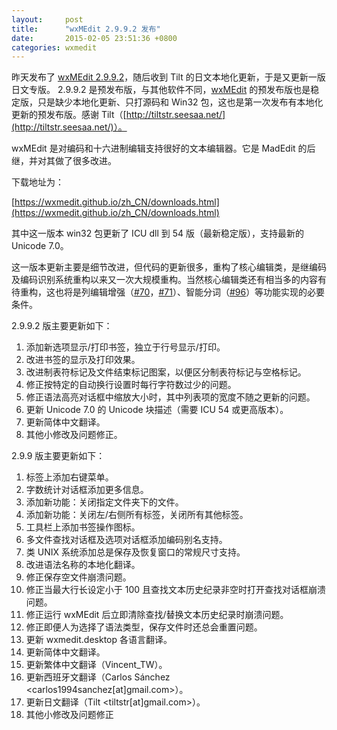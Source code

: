 ```yaml
---
layout:     post
title:      "wxMEdit 2.9.9.2 发布"
date:       2015-02-05 23:51:36 +0800
categories: wxmedit
---
```

昨天发布了 [wxMEdit 2.9.9.2](https://wxmedit.github.io/zh_CN/downloads.html)，随后收到 Tilt 的日文本地化更新，于是又更新一版日文专版。
2.9.9.2 是预发布版，与其他软件不同，[wxMEdit](https://wxmedit.github.io/zh_CN/) 的预发布版也是稳定版，只是缺少本地化更新、只打源码和 Win32 包，这也是第一次发布有本地化更新的预发布版。感谢 Tilt（[http://tiltstr.seesaa.net/](http://tiltstr.seesaa.net/)）。

wxMEdit 是对编码和十六进制编辑支持很好的文本编辑器。它是 MadEdit 的后继，并对其做了很多改进。

下载地址为：

[https://wxmedit.github.io/zh_CN/downloads.html](https://wxmedit.github.io/zh_CN/downloads.html)

其中这一版本 win32 包更新了 ICU dll 到 54 版（最新稳定版），支持最新的 Unicode 7.0。

这一版本更新主要是细节改进，但代码的更新很多，重构了核心编辑类，是继编码及编码识别系统重构以来又一次大规模重构。当然核心编辑类还有相当多的内容有待重构，这也将是列编辑增强（[#70](https://github.com/hltj/wxMEdit/issues/70)，[#71](https://github.com/hltj/wxMEdit/issues/71)）、智能分词（[#96](https://github.com/hltj/wxMEdit/issues/96)）等功能实现的必要条件。

2.9.9.2 版主要更新如下：
1. 添加新选项显示/打印书签，独立于行号显示/打印。
2. 改进书签的显示及打印效果。
3. 改进制表符标记及文件结束标记图案，以便区分制表符标记与空格标记。
4. 修正按特定的自动换行设置时每行字符数过少的问题。
5. 修正语法高亮对话框中缩放大小时，其中列表项的宽度不随之更新的问题。
6. 更新 Unicode 7.0 的 Unicode 块描述（需要 ICU 54 或更高版本）。
7. 更新简体中文翻译。
8. 其他小修改及问题修正。

2.9.9 版主要更新如下：
1. 标签上添加右键菜单。
2. 字数统计对话框添加更多信息。
3. 添加新功能：关闭指定文件夹下的文件。
4. 添加新功能：关闭左/右侧所有标签，关闭所有其他标签。
5. 工具栏上添加书签操作图标。
6. 多文件查找对话框及选项对话框添加编码别名支持。
7. 类 UNIX 系统添加总是保存及恢复窗口的常规尺寸支持。
8. 改进语法名称的本地化翻译。
9. 修正保存空文件崩溃问题。
10. 修正当最大行长设定小于 100 且查找文本历史纪录非空时打开查找对话框崩溃问题。
11. 修正运行 wxMEdit 后立即清除查找/替换文本历史纪录时崩溃问题。
12. 修正即便人为选择了语法类型，保存文件时还总会重置问题。
13. 更新 wxmedit.desktop 各语言翻译。
14. 更新简体中文翻译。
15. 更新繁体中文翻译（Vincent_TW）。
16. 更新西班牙文翻译（Carlos Sánchez <carlos1994sanchez[at]gmail.com>）。
17. 更新日文翻译（Tilt <tiltstr[at]gmail.com>）。
18. 其他小修改及问题修正
